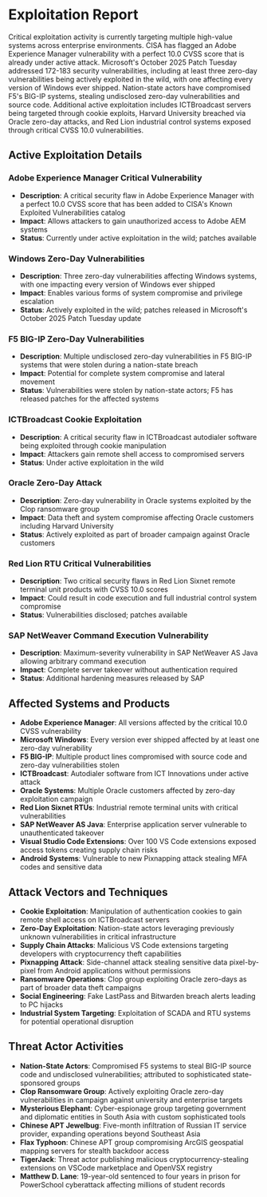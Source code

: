 # Exploitation Report

Critical exploitation activity is currently targeting multiple high-value systems across enterprise environments. CISA has flagged an Adobe Experience Manager vulnerability with a perfect 10.0 CVSS score that is already under active attack. Microsoft's October 2025 Patch Tuesday addressed 172-183 security vulnerabilities, including at least three zero-day vulnerabilities being actively exploited in the wild, with one affecting every version of Windows ever shipped. Nation-state actors have compromised F5's BIG-IP systems, stealing undisclosed zero-day vulnerabilities and source code. Additional active exploitation includes ICTBroadcast servers being targeted through cookie exploits, Harvard University breached via Oracle zero-day attacks, and Red Lion industrial control systems exposed through critical CVSS 10.0 vulnerabilities.

## Active Exploitation Details

### Adobe Experience Manager Critical Vulnerability
- **Description**: A critical security flaw in Adobe Experience Manager with a perfect 10.0 CVSS score that has been added to CISA's Known Exploited Vulnerabilities catalog
- **Impact**: Allows attackers to gain unauthorized access to Adobe AEM systems
- **Status**: Currently under active exploitation in the wild; patches available

### Windows Zero-Day Vulnerabilities
- **Description**: Three zero-day vulnerabilities affecting Windows systems, with one impacting every version of Windows ever shipped
- **Impact**: Enables various forms of system compromise and privilege escalation
- **Status**: Actively exploited in the wild; patches released in Microsoft's October 2025 Patch Tuesday update

### F5 BIG-IP Zero-Day Vulnerabilities
- **Description**: Multiple undisclosed zero-day vulnerabilities in F5 BIG-IP systems that were stolen during a nation-state breach
- **Impact**: Potential for complete system compromise and lateral movement
- **Status**: Vulnerabilities were stolen by nation-state actors; F5 has released patches for the affected systems

### ICTBroadcast Cookie Exploitation
- **Description**: A critical security flaw in ICTBroadcast autodialer software being exploited through cookie manipulation
- **Impact**: Attackers gain remote shell access to compromised servers
- **Status**: Under active exploitation in the wild

### Oracle Zero-Day Attack
- **Description**: Zero-day vulnerability in Oracle systems exploited by the Clop ransomware group
- **Impact**: Data theft and system compromise affecting Oracle customers including Harvard University
- **Status**: Actively exploited as part of broader campaign against Oracle customers

### Red Lion RTU Critical Vulnerabilities
- **Description**: Two critical security flaws in Red Lion Sixnet remote terminal unit products with CVSS 10.0 scores
- **Impact**: Could result in code execution and full industrial control system compromise
- **Status**: Vulnerabilities disclosed; patches available

### SAP NetWeaver Command Execution Vulnerability
- **Description**: Maximum-severity vulnerability in SAP NetWeaver AS Java allowing arbitrary command execution
- **Impact**: Complete server takeover without authentication required
- **Status**: Additional hardening measures released by SAP

## Affected Systems and Products

- **Adobe Experience Manager**: All versions affected by the critical 10.0 CVSS vulnerability
- **Microsoft Windows**: Every version ever shipped affected by at least one zero-day vulnerability
- **F5 BIG-IP**: Multiple product lines compromised with source code and zero-day vulnerabilities stolen
- **ICTBroadcast**: Autodialer software from ICT Innovations under active attack
- **Oracle Systems**: Multiple Oracle customers affected by zero-day exploitation campaign
- **Red Lion Sixnet RTUs**: Industrial remote terminal units with critical vulnerabilities
- **SAP NetWeaver AS Java**: Enterprise application server vulnerable to unauthenticated takeover
- **Visual Studio Code Extensions**: Over 100 VS Code extensions exposed access tokens creating supply chain risks
- **Android Systems**: Vulnerable to new Pixnapping attack stealing MFA codes and sensitive data

## Attack Vectors and Techniques

- **Cookie Exploitation**: Manipulation of authentication cookies to gain remote shell access on ICTBroadcast servers
- **Zero-Day Exploitation**: Nation-state actors leveraging previously unknown vulnerabilities in critical infrastructure
- **Supply Chain Attacks**: Malicious VS Code extensions targeting developers with cryptocurrency theft capabilities
- **Pixnapping Attack**: Side-channel attack stealing sensitive data pixel-by-pixel from Android applications without permissions
- **Ransomware Operations**: Clop group exploiting Oracle zero-days as part of broader data theft campaigns
- **Social Engineering**: Fake LastPass and Bitwarden breach alerts leading to PC hijacks
- **Industrial System Targeting**: Exploitation of SCADA and RTU systems for potential operational disruption

## Threat Actor Activities

- **Nation-State Actors**: Compromised F5 systems to steal BIG-IP source code and undisclosed vulnerabilities; attributed to sophisticated state-sponsored groups
- **Clop Ransomware Group**: Actively exploiting Oracle zero-day vulnerabilities in campaign against university and enterprise targets
- **Mysterious Elephant**: Cyber-espionage group targeting government and diplomatic entities in South Asia with custom sophisticated tools
- **Chinese APT Jewelbug**: Five-month infiltration of Russian IT service provider, expanding operations beyond Southeast Asia
- **Flax Typhoon**: Chinese APT group compromising ArcGIS geospatial mapping servers for stealth backdoor access
- **TigerJack**: Threat actor publishing malicious cryptocurrency-stealing extensions on VSCode marketplace and OpenVSX registry
- **Matthew D. Lane**: 19-year-old sentenced to four years in prison for PowerSchool cyberattack affecting millions of student records